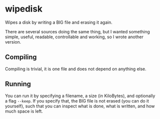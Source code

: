 # wipedisk

Wipes a disk by writing a BIG file and erasing it again.

There are several sources doing the same thing, but I wanted something simple,
useful, readable, controllable and working, so I wrote another version.

## Compiling

Compiling is trivial, it is one file and does not depend on anything else.

## Running

You can run it by specifying a filename, a size (in KiloBytes), and optionally 
a flag `--keep`. If you specify that, the BIG file is not erased (you can do
it yourself), such that you can inspect what is done, what is written, and how
much space is left.